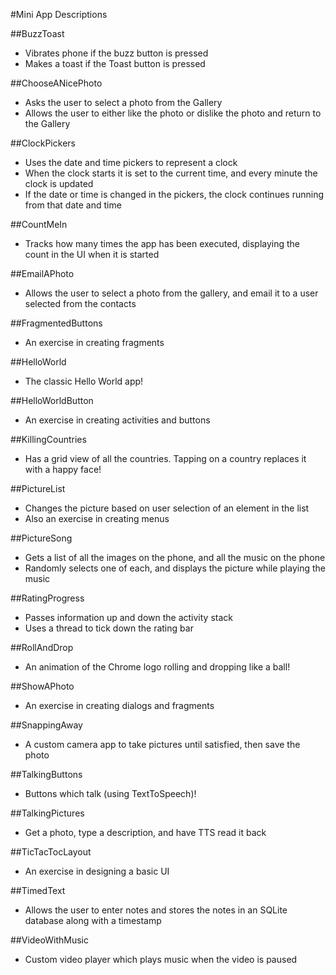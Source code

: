 #Mini App Descriptions

##BuzzToast 
* Vibrates phone if the buzz button is pressed 
* Makes a toast if the Toast button is pressed

##ChooseANicePhoto
* Asks the user to select a photo from the Gallery
* Allows the user to either like the photo or dislike the photo and return to the Gallery

##ClockPickers
* Uses the date and time pickers to represent a clock
* When the clock starts it is set to the current time, and every minute the clock is updated
* If the date or time is changed in the pickers, the clock continues running from that date and time

##CountMeIn
* Tracks how many times the app has been executed, displaying the count in the UI when it is started

##EmailAPhoto
* Allows the user to select a photo from the gallery, and email it to a user selected from the contacts

##FragmentedButtons
* An exercise in creating fragments

##HelloWorld
* The classic Hello World app!

##HelloWorldButton
* An exercise in creating activities and buttons

##KillingCountries
* Has a grid view of all the countries. Tapping on a country replaces it with a happy face!

##PictureList
* Changes the picture based on user selection of an element in the list 
* Also an exercise in creating menus

##PictureSong
* Gets a list of all the images on the phone, and all the music on the phone
* Randomly selects one of each, and displays the picture while playing the music 

##RatingProgress
* Passes information up and down the activity stack
* Uses a thread to tick down the rating bar

##RollAndDrop
* An animation of the Chrome logo rolling and dropping like a ball!

##ShowAPhoto
* An exercise in creating dialogs and fragments

##SnappingAway
* A custom camera app to take pictures until satisfied, then save the photo

##TalkingButtons
* Buttons which talk (using TextToSpeech)!

##TalkingPictures
* Get a photo, type a description, and have TTS read it back

##TicTacTocLayout
* An exercise in designing a basic UI

##TimedText
* Allows the user to enter notes and stores the notes in an SQLite database along with a timestamp

##VideoWithMusic
* Custom video player which plays music when the video is paused
